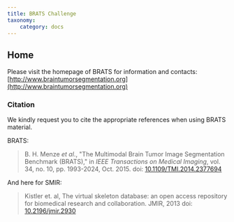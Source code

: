 ```yaml
---
title: BRATS Challenge
taxonomy:
    category: docs
---
```


## Home

Please visit the homepage of BRATS for information and contacts: [http://www.braintumorsegmentation.org](http://www.braintumorsegmentation.org)

### Citation

We kindly request you to cite the appropriate references when using BRATS material.

BRATS:


> B. H. Menze *et al*., "The Multimodal Brain Tumor Image Segmentation Benchmark (BRATS)," in *IEEE Transactions on Medical Imaging*, vol. 34, no. 10, pp. 1993-2024, Oct. 2015.
> doi: [10.1109/TMI.2014.2377694](http://doi.org/10.1109/TMI.2014.2377694)

And here for SMIR:

> Kistler et. al, The virtual skeleton database: an open access repository for biomedical research and collaboration. JMIR, 2013 
> doi: [10.2196/jmir.2930](http://doi.org/10.2196/jmir.2930)

